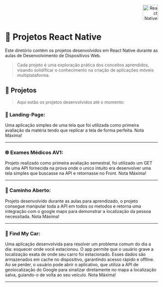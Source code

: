 <p align="right">
<img src="https://upload.wikimedia.org/wikipedia/commons/thumb/a/a7/React-icon.svg/1200px-React-icon.svg.png" alt="React Native Logo" width="50">
</p>

# 🚀 Projetos React Native 

Este diretório contém os projetos desenvolvidos em React Native durante as aulas de Desenvolvimento de Dispositivos Web. 
>Cada projeto é uma exploração prática dos conceitos aprendidos, visando solidificar o conhecimento na criação de aplicações móveis multiplataforma.


## 📂 Projetos
>Aqui estão os projetos desenvolvidos até o momento:

### 📱 Landing-Page:

Uma aplicação simples de uma tela que foi utilizada como primeira avaliação da matéria tendo que replicar a tela de forma perfeita. Nota Máxima! 

----

### 🌐 Exames Médicos AV1:

Projeto realizado como primeira avaliação semestral, foi utilizado um GET de uma API fornecida na prova onde o unico intuito era desenvolver uma tela simples que buscasse na API e retornasse no Front. Nota Máxima!

----

### 📸 Caminho Aberto:

Projeto desenvolvido durante as aulas para aprendizado, o projeto consegue manipular toda a API em todos os metodos e retorna uma integração com o google maps para demonstrar a localização da pessoa necessitada. Nota Máxima!

----

### 🚗 Find My Car:

Uma aplicação desenvolvida para resolver um problema comum do dia a dia: esquecer onde você estacionou. O app permite que o usuário grave a localização exata de onde seu carro foi estacionado. Esses dados são armazenados em cache no dispositivo, garantindo acesso rápido e offline. Ao se perder, o usuário pode abrir o aplicativo, que utiliza a API de geolocalização do Google para sinalizar diretamente no mapa a localização salva, guiando-o de volta ao seu veículo. Nota Máxima!

----
